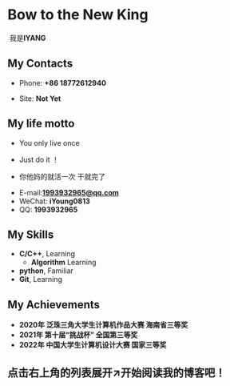 # Bow to the New King

​								我是**IYANG**

<!-- .slide -->

## My Contacts

- Phone: **+86 18772612940**

- Site:  **Not Yet**

<!-- .slide  -->

## My life motto
- You only live once

- Just do it ！

- 你他妈的就活一次  干就完了

<!-- .slide vertical=true -->

- E-mail:**1993932965@qq.com**
- WeChat: **iYoung0813**
- QQ: **1993932965**

<!-- .slide -->

## My Skills

<!-- .slide vertical=true -->

- **C/C++**, Learning
  - **Algorithm** Learning
- **python**, Familiar
- **Git**, Learning

<!-- .slide -->

## My Achievements

- **2020年 泛珠三角大学生计算机作品大赛     海南省三等奖**
- **2021年 第十届“挑战杯” 全国第三等奖**
- **2022年 中国大学生计算机设计大赛 国家三等奖**
<!-- .slide -->

## 点击右上角的列表展开↗开始阅读我的博客吧！

